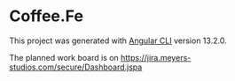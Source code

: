 # Coffee.Fe

This project was generated with [Angular CLI](https://github.com/angular/angular-cli) version 13.2.0.

The planned work board is on https://jira.meyers-studios.com/secure/Dashboard.jspa
